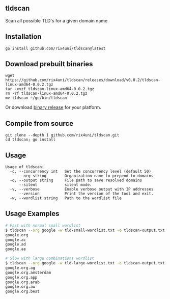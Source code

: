 ## tldscan

Scan all possible TLD's for a given domain name

## Installation
```
go install github.com/rix4uni/tldscan@latest
```

## Download prebuilt binaries
```
wget https://github.com/rix4uni/tldscan/releases/download/v0.0.2/tldscan-linux-amd64-0.0.2.tgz
tar -xvzf tldscan-linux-amd64-0.0.2.tgz
rm -rf tldscan-linux-amd64-0.0.2.tgz
mv tldscan ~/go/bin/tldscan
```
Or download [binary release](https://github.com/rix4uni/tldscan/releases) for your platform.

## Compile from source
```
git clone --depth 1 github.com/rix4uni/tldscan.git
cd tldscan; go install
```

## Usage
```
Usage of tldscan:
  -c, --concurrency int   Set the concurrency level (default 50)
      --org string        Organization name to prepend to domains
  -o, --output string     File path to save resolved domains
      --silent            silent mode.
  -v, --verbose           Enable verbose output with IP addresses
      --version           Print the version of the tool and exit.
  -w, --wordlist string   Path to the wordlist file
```

## Usage Examples
```bash
# Fast with normal small wordlist
$ tldscan --org google -w tld-small-wordlist.txt -o tldscan-output.txt
google.org
google.ac
google.ad
google.ae

# Slow with large combinations wordlist
$ tldscan --org google -w tld-large-wordlist.txt -o tldscan-output.txt
google.org.ag
google.org.amsterdam
google.org.app
google.org.arab
google.org.aw
google.org.best
```
